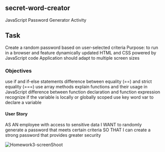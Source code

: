 ## secret-word-creator
JavaScript Password Generator Activity 

## Task 
Create a random password based on user-selected criteria
Purpose: to run in a browser and feature dynamically updated HTML and CSS powered by JavaScript code 
Application should adapt to multiple screen sizes 

### Objectives 
use if and if-else statements
difference between equality (==) and strict equality (===) 
use array methods 
explain functions and their usage in JavaScript 
difference between function declaration and function expression 
recognize if the variable is locally or globally scoped 
use key word var to declare a variable 

#### User Story

AS AN employee with access to sensitive data
I WANT to randomly generate a password that meets certain criteria
SO THAT I can create a strong password that provides greater security



![Homework3-screenShoot](https://user-images.githubusercontent.com/89640506/138171237-2c459ed5-2b73-44f4-a40a-b8b406da04ca.png)